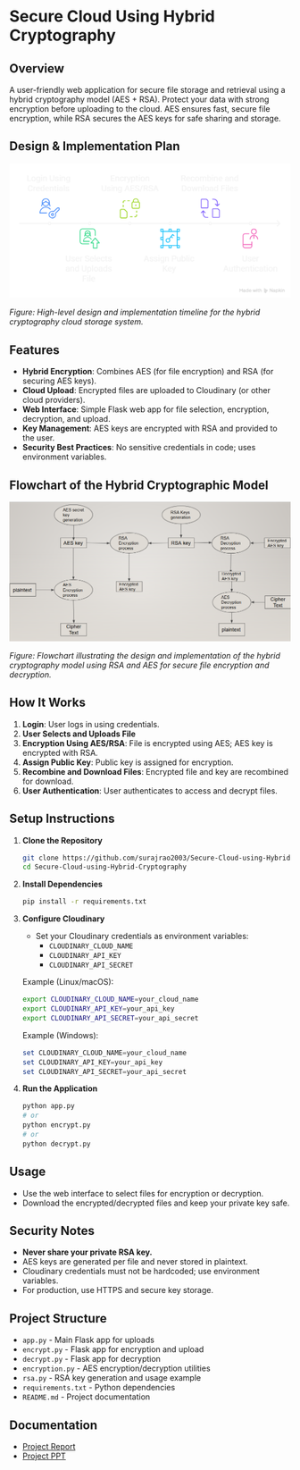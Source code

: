 # Secure Cloud Using Hybrid Cryptography

## Overview

A user-friendly web application for secure file storage and retrieval using a hybrid cryptography model (AES + RSA). Protect your data with strong encryption before uploading to the cloud. AES ensures fast, secure file encryption, while RSA secures the AES keys for safe sharing and storage.


## Design & Implementation Plan

![Design Timeline](https://raw.githubusercontent.com/surajrao2003/Secure-Cloud-using-Hybrid-Cryptography/main/images/design_timeline.png)

*Figure: High-level design and implementation timeline for the hybrid cryptography cloud storage system.*


## Features
- **Hybrid Encryption**: Combines AES (for file encryption) and RSA (for securing AES keys).
- **Cloud Upload**: Encrypted files are uploaded to Cloudinary (or other cloud providers).
- **Web Interface**: Simple Flask web app for file selection, encryption, decryption, and upload.
- **Key Management**: AES keys are encrypted with RSA and provided to the user.
- **Security Best Practices**: No sensitive credentials in code; uses environment variables.


## Flowchart of the Hybrid Cryptographic Model

![Hybrid Cryptography Flowchart](https://raw.githubusercontent.com/surajrao2003/Secure-Cloud-using-Hybrid-Cryptography/main/images/hybrid_crypto_flowchart.png)

*Figure: Flowchart illustrating the design and implementation of the hybrid cryptography model using RSA and AES for secure file encryption and decryption.*


## How It Works
1. **Login**: User logs in using credentials.
2. **User Selects and Uploads File**
3. **Encryption Using AES/RSA**: File is encrypted using AES; AES key is encrypted with RSA.
4. **Assign Public Key**: Public key is assigned for encryption.
5. **Recombine and Download Files**: Encrypted file and key are recombined for download.
6. **User Authentication**: User authenticates to access and decrypt files.


## Setup Instructions

1. **Clone the Repository**
   ```bash
   git clone https://github.com/surajrao2003/Secure-Cloud-using-Hybrid-Cryptography.git
   cd Secure-Cloud-using-Hybrid-Cryptography
   ```

2. **Install Dependencies**
   ```bash
   pip install -r requirements.txt
   ```

3. **Configure Cloudinary**
   - Set your Cloudinary credentials as environment variables:
     - `CLOUDINARY_CLOUD_NAME`
     - `CLOUDINARY_API_KEY`
     - `CLOUDINARY_API_SECRET`

   Example (Linux/macOS):
   ```bash
   export CLOUDINARY_CLOUD_NAME=your_cloud_name
   export CLOUDINARY_API_KEY=your_api_key
   export CLOUDINARY_API_SECRET=your_api_secret
   ```
   Example (Windows):
   ```powershell
   set CLOUDINARY_CLOUD_NAME=your_cloud_name
   set CLOUDINARY_API_KEY=your_api_key
   set CLOUDINARY_API_SECRET=your_api_secret
   ```

4. **Run the Application**
   ```bash
   python app.py
   # or
   python encrypt.py
   # or
   python decrypt.py
   ```


## Usage
- Use the web interface to select files for encryption or decryption.
- Download the encrypted/decrypted files and keep your private key safe.


## Security Notes
- **Never share your private RSA key.**
- AES keys are generated per file and never stored in plaintext.
- Cloudinary credentials must not be hardcoded; use environment variables.
- For production, use HTTPS and secure key storage.


## Project Structure
- `app.py`           - Main Flask app for uploads
- `encrypt.py`       - Flask app for encryption and upload
- `decrypt.py`       - Flask app for decryption
- `encryption.py`    - AES encryption/decryption utilities
- `rsa.py`           - RSA key generation and usage example
- `requirements.txt` - Python dependencies
- `README.md`        - Project documentation


## Documentation
- [Project Report](https://drive.google.com/file/d/1_TcTL2ojjeXs7WE53lcLIuncvuVWw6x3/view?usp=sharing)
- [Project PPT](https://docs.google.com/presentation/d/1eQvdTLpK-OuQh_ZA8J9xKFe1jcbIl8li/edit?usp=sharing)
